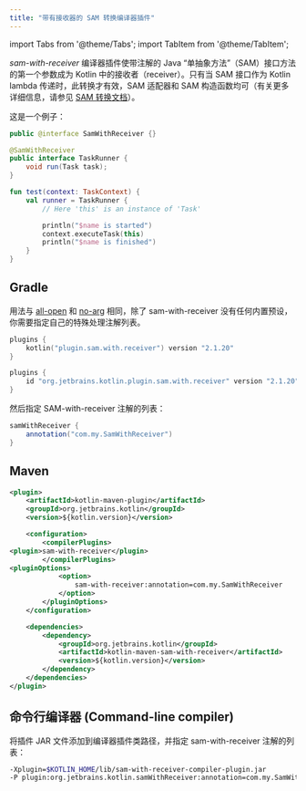 ```yaml
---
title: "带有接收器的 SAM 转换编译器插件"
---
```

import Tabs from '@theme/Tabs';
import TabItem from '@theme/TabItem';

*sam-with-receiver* 编译器插件使带注解的 Java “单抽象方法”（SAM）接口方法的第一个参数成为 Kotlin 中的接收者（receiver）。只有当 SAM 接口作为 Kotlin lambda 传递时，此转换才有效，SAM 适配器和 SAM 构造函数均可（有关更多详细信息，请参见 [SAM 转换文档](java-interop#sam-conversions)）。

这是一个例子：

```java
public @interface SamWithReceiver {}

@SamWithReceiver
public interface TaskRunner {
    void run(Task task);
}
```

```kotlin
fun test(context: TaskContext) {
    val runner = TaskRunner {
        // Here 'this' is an instance of 'Task'

        println("$name is started")
        context.executeTask(this)
        println("$name is finished")
    }
}
```

## Gradle

用法与 [all-open](all-open-plugin) 和 [no-arg](no-arg-plugin) 相同，除了 sam-with-receiver 没有任何内置预设，你需要指定自己的特殊处理注解列表。

<Tabs groupId="build-script">
<TabItem value="kotlin" label="Kotlin" default>

```kotlin
plugins {
    kotlin("plugin.sam.with.receiver") version "2.1.20"
}
```

</TabItem>
<TabItem value="groovy" label="Groovy" default>

```groovy
plugins {
    id "org.jetbrains.kotlin.plugin.sam.with.receiver" version "2.1.20"
}
```

</TabItem>
</Tabs>

然后指定 SAM-with-receiver 注解的列表：

```groovy
samWithReceiver {
    annotation("com.my.SamWithReceiver")
}
```

## Maven

```xml
<plugin>
    <artifactId>kotlin-maven-plugin</artifactId>
    <groupId>org.jetbrains.kotlin</groupId>
    <version>${kotlin.version}</version>

    <configuration>
        <compilerPlugins>
<plugin>sam-with-receiver</plugin>
        </compilerPlugins>
<pluginOptions>
            <option>
                sam-with-receiver:annotation=com.my.SamWithReceiver
            </option>
        </pluginOptions>
    </configuration>

    <dependencies>
        <dependency>
            <groupId>org.jetbrains.kotlin</groupId>
            <artifactId>kotlin-maven-sam-with-receiver</artifactId>
            <version>${kotlin.version}</version>
        </dependency>
    </dependencies>
</plugin>
```

## 命令行编译器 (Command-line compiler)

将插件 JAR 文件添加到编译器插件类路径，并指定 sam-with-receiver 注解的列表：

```bash
-Xplugin=$KOTLIN_HOME/lib/sam-with-receiver-compiler-plugin.jar
-P plugin:org.jetbrains.kotlin.samWithReceiver:annotation=com.my.SamWithReceiver
```